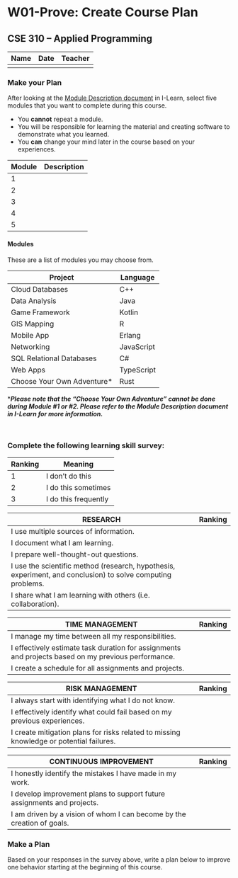 # W01-Prove: Create Course Plan
## CSE 310 – Applied Programming

|Name|Date|Teacher|
|-|-|-|
| | | |

### Make your Plan
After looking at the [Module Description document](https://byui-cse.github.io/cse310-course/modules/module_descriptions.html) in I-Learn, select five modules that you want to complete during this course. 
- You **cannot** repeat a module. 
- You will be responsible for learning the material and creating software to demonstrate what you learned. 
- You **can** change your mind later in the course based on your experiences.

| Module | Description |
|--------|-------------|
|1       | |
|2       | |
|3       | |
|4       | |
|5       | |

#### Modules
These are a list of modules you may choose from.

|Project                     |Language    |
|----------------------------|------------|
| Cloud Databases            | C++        |
| Data Analysis              | Java       |
| Game Framework             | Kotlin     |
| GIS Mapping                | R          |
| Mobile App                 | Erlang     |
| Networking                 | JavaScript |
| SQL Relational Databases   | C#         |
| Web Apps                   | TypeScript |
| Choose Your Own Adventure* | Rust       |

****Please note that the “Choose Your Own Adventure” cannot be done during Module #1 or #2.  Please refer to the Module Description document in I-Learn for more information.***

 
### Complete the following learning skill survey:

| Ranking | Meaning              |
|---------|----------------------|
| 1       | I don’t do this      |
| 2       | I do this sometimes  |
| 3       | I do this frequently | 

| RESEARCH                                                                                            | Ranking |
|------------------------------------------------------------------------------------------------------------|--|
|I use multiple sources of information.                                                                      |  |
|I document what I am learning.                                                                              |  |
|I prepare well-thought-out questions.                                                                       |  |
|I use the scientific method (research, hypothesis, experiment, and conclusion) to solve computing problems. |  |
|I share what I am learning with others (i.e. collaboration).                                                |  |

|TIME MANAGEMENT                                                                             | Ranking |
|---------------------------------------------------------------------------------------------------|--|
|I manage my time between all my responsibilities.                                                  |  |
|I effectively estimate task duration for assignments and projects based on my previous performance.|  |
|I create a schedule for all assignments and projects.                                              |  |

|RISK MANAGEMENT                                                                 | Ranking |
|---------------------------------------------------------------------------------------|--|
|I always start with identifying what I do not know.                                    |  |
|I effectively identify what could fail based on my previous experiences.               |  |
|I create mitigation plans for risks related to missing knowledge or potential failures.|  |

| CONTINUOUS IMPROVEMENT                                         | Ranking |
|-----------------------------------------------------------------------|--|
|I honestly identify the mistakes I have made in my work.               |  |
|I develop improvement plans to support future assignments and projects.|  |
|I am driven by a vision of whom I can become by the creation of goals. |  |
  
### Make a Plan
Based on your responses in the survey above, write a plan below to improve one behavior starting at the beginning of this course.

<!-- Write your plan here -->

<!-- Create this Markdown to a PDF and submit it. In visual studio code you can convert this to a pdf with any one of the extensions. -->